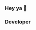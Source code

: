 ### Hey ya 👋

### Developer

<div id="header" align="center">
  <img src="https://media2.giphy.com/media/tNC2rod1uTrdC/giphy.gif?cid=ecf05e47io5onghhuxjnaem4atp8b2k2mpui9wkcelt1zw9d&rid=giphy.gif" style="width:50%;height:0;padding-bottom:25%;position:relative;"/>
</div>

<!--
**vandercijr/vandercijr** is a ✨ _special_ ✨ repository because its `README.md` (this file) appears on your GitHub profile.

Here are some ideas to get you started:

- 🔭 I’m currently working on ...
- 🌱 I’m currently learning ...
- 👯 I’m looking to collaborate on ...
- 🤔 I’m looking for help with ...
- 💬 Ask me about ...
- 📫 How to reach me: ...
- 😄 Pronouns: ...
- ⚡ Fun fact: ...
-->
